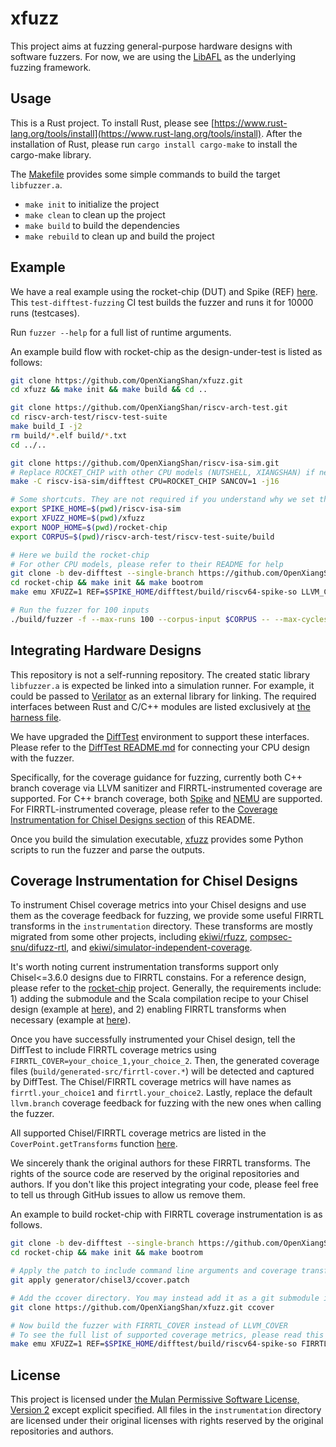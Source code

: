 # xfuzz

This project aims at fuzzing general-purpose hardware designs with software fuzzers.
For now, we are using the [LibAFL](https://github.com/AFLplusplus/LibAFL) as the underlying fuzzing framework.

## Usage

This is a Rust project. To install Rust, please see [https://www.rust-lang.org/tools/install](https://www.rust-lang.org/tools/install). After the installation of Rust, please run `cargo install cargo-make` to install the cargo-make library.

The [Makefile](Makefile) provides some simple commands to build the target `libfuzzer.a`.

- `make init` to initialize the project
- `make clean` to clean up the project
- `make build` to build the dependencies
- `make rebuild` to clean up and build the project

## Example

We have a real example using the rocket-chip (DUT) and Spike (REF) [here](https://github.com/OpenXiangShan/difftest/blob/master/.github/workflows/main.yml#L205-L267).
This `test-difftest-fuzzing` CI test builds the fuzzer and runs it for 10000 runs (testcases).

Run `fuzzer --help` for a full list of runtime arguments.

An example build flow with rocket-chip as the design-under-test is listed as follows:

```bash
git clone https://github.com/OpenXiangShan/xfuzz.git
cd xfuzz && make init && make build && cd ..

git clone https://github.com/OpenXiangShan/riscv-arch-test.git
cd riscv-arch-test/riscv-test-suite
make build_I -j2
rm build/*.elf build/*.txt
cd ../..

git clone https://github.com/OpenXiangShan/riscv-isa-sim.git
# Replace ROCKET_CHIP with other CPU models (NUTSHELL, XIANGSHAN) if necessary
make -C riscv-isa-sim/difftest CPU=ROCKET_CHIP SANCOV=1 -j16

# Some shortcuts. They are not required if you understand why we set them
export SPIKE_HOME=$(pwd)/riscv-isa-sim
export XFUZZ_HOME=$(pwd)/xfuzz
export NOOP_HOME=$(pwd)/rocket-chip
export CORPUS=$(pwd)/riscv-arch-test/riscv-test-suite/build

# Here we build the rocket-chip
# For other CPU models, please refer to their README for help
git clone -b dev-difftest --single-branch https://github.com/OpenXiangShan/rocket-chip.git
cd rocket-chip && make init && make bootrom
make emu XFUZZ=1 REF=$SPIKE_HOME/difftest/build/riscv64-spike-so LLVM_COVER=1 -j16

# Run the fuzzer for 100 inputs
./build/fuzzer -f --max-runs 100 --corpus-input $CORPUS -- --max-cycles 10000
```

## Integrating Hardware Designs

This repository is not a self-running repository.
The created static library `libfuzzer.a` is expected be linked into a simulation runner.
For example, it could be passed to [Verilator](https://github.com/verilator/verilator) as an external library for linking.
The required interfaces between Rust and C/C++ modules are listed exclusively at [the harness file](src/harness.rs).

We have upgraded the [DiffTest](https://github.com/OpenXiangShan/difftest) environment to support these interfaces.
Please refer to the [DiffTest README.md](https://github.com/OpenXiangShan/difftest/blob/master/README.md) for connecting your CPU design with the fuzzer.

Specifically, for the coverage guidance for fuzzing, currently both C++ branch coverage via LLVM sanitizer and FIRRTL-instrumented coverage are supported.
For C++ branch coverage, both [Spike](https://github.com/OpenXiangShan/riscv-isa-sim) and [NEMU](https://github.com/OpenXiangShan/NEMU) are supported.
For FIRRTL-instrumented coverage, please refer to the [Coverage Instrumentation for Chisel Designs section](#coverage-instrumentation-for-chisel-designs) of this README.

Once you build the simulation executable, [xfuzz](xfuzz) provides some Python scripts to run the fuzzer and parse the outputs.

## Coverage Instrumentation for Chisel Designs

To instrument Chisel coverage metrics into your Chisel designs and use them as the coverage feedback for fuzzing, we provide some useful FIRRTL transforms in the `instrumentation` directory.
These transforms are mostly migrated from some other projects, including [ekiwi/rfuzz](https://github.com/ekiwi/rfuzz), [compsec-snu/difuzz-rtl](https://github.com/compsec-snu/difuzz-rtl), and [ekiwi/simulator-independent-coverage](https://github.com/ekiwi/simulator-independent-coverage).

It's worth noting current instrumentation transforms support only Chisel<=3.6.0 designs due to FIRRTL constains.
For a reference design, please refer to the [rocket-chip](https://github.com/OpenXiangShan/rocket-chip/tree/dev-difftest) project.
Generally, the requirements include: 1) adding the submodule and the Scala compilation recipe to your Chisel design (example at [here](https://github.com/OpenXiangShan/rocket-chip/blob/dev-difftest/build.sc#L87-L111)), and 2) enabling FIRRTL transforms when necessary (example at [here](https://github.com/OpenXiangShan/rocket-chip/blob/dev-difftest/generator/chisel3/ccover.patch)).

Once you have successfully instrumented your Chisel design, tell the DiffTest to include FIRRTL coverage metrics using `FIRRTL_COVER=your_choice_1,your_choice_2`.
Then, the generated coverage files (`build/generated-src/firrtl-cover.*`) will be detected and captured by DiffTest.
The Chisel/FIRRTL coverage metrics will have names as `firrtl.your_choice1` and `firrtl.your_choice2`.
Lastly, replace the default `llvm.branch` coverage feedback for fuzzing with the new ones when calling the fuzzer.

All supported Chisel/FIRRTL coverage metrics are listed in the `CoverPoint.getTransforms` function [here](instrumentation/src/xfuzz/CoverPointTransform.scala).

We sincerely thank the original authors for these FIRRTL transforms.
The rights of the source code are reserved by the original repositories and authors.
If you don't like this project integrating your code, please feel free to tell us through GitHub issues to allow us remove them.

An example to build rocket-chip with FIRRTL coverage instrumentation is as follows.

```bash
git clone -b dev-difftest --single-branch https://github.com/OpenXiangShan/rocket-chip.git
cd rocket-chip && make init && make bootrom

# Apply the patch to include command line arguments and coverage transforms
git apply generator/chisel3/ccover.patch

# Add the ccover directory. You may instead add it as a git submodule if you want to track the changes
git clone https://github.com/OpenXiangShan/xfuzz.git ccover

# Now build the fuzzer with FIRRTL_COVER instead of LLVM_COVER
# To see the full list of supported coverage metrics, please read this README again
make emu XFUZZ=1 REF=$SPIKE_HOME/difftest/build/riscv64-spike-so FIRRTL_COVER=mux,control,line,toggle,ready_valid -j16
```

## License

This project is licensed under [the Mulan Permissive Software License, Version 2](LICENSE) except explicit specified.
All files in the `instrumentation` directory are licensed under their original licenses with rights reserved by the original repositories and authors.
